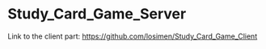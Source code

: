 # Study_Card_Game_Server

Link to the client part: https://github.com/losimen/Study_Card_Game_Client
